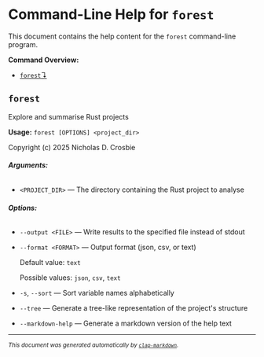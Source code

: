 # Command-Line Help for `forest`

This document contains the help content for the `forest` command-line program.

**Command Overview:**

* [`forest`↴](#forest)

## `forest`

Explore and summarise Rust projects

**Usage:** `forest [OPTIONS] <project_dir>`

Copyright (c) 2025 Nicholas D. Crosbie

###### **Arguments:**

* `<PROJECT_DIR>` — The directory containing the Rust project to analyse

###### **Options:**

* `--output <FILE>` — Write results to the specified file instead of stdout
* `--format <FORMAT>` — Output format (json, csv, or text)

  Default value: `text`

  Possible values: `json`, `csv`, `text`

* `-s`, `--sort` — Sort variable names alphabetically
* `--tree` — Generate a tree-like representation of the project's structure
* `--markdown-help` — Generate a markdown version of the help text

<hr/>

<small><i>
    This document was generated automatically by
    <a href="https://crates.io/crates/clap-markdown"><code>clap-markdown</code></a>.
</i></small>

